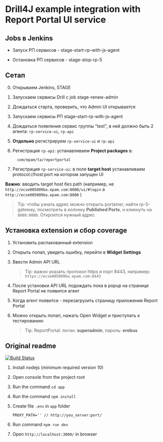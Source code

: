 # Drill4J example integration with Report Portal UI service

## Jobs в Jenkins

- Запуск РП сервисов - stage-start-rp-with-js-agent

- Остановка РП сервисов - stage-stop-rp-5

## Сетап

0. Открываем Jenkins, STAGE

1. Запускаем сервисы Drill с job stage-renew-admin

2. Дождаться старта, проверить, что Admin UI открывается

3. Запускаем сервисы РП stage-start-rp-with-js-agent

4. Дождаться появления сервис группы "test", в ней должно быть 2 агента: `rp-service-ui`, `rp-api`

5. **Отдельно** регистрируем `rp-service-ui` и `rp-api`

6. Регистрация `rp-api`: устанавливаем **Project packages** в:

    ```shell
      com/epam/ta/reportportal
    ```

7. Регистрация `rp-service-ui`: в поле **target host** устанавливаем protocol://host:port на котором запущен UI

**Важно**: вводить target host без path (например, не `http://ecse005009ba.epam.com:8080/ui/#login` а `http://ecse005009ba.epam.com:8080` )

>Tip: чтобы узнать адрес можно открыть portainer, найти rp-5-gateway, посмотреть в колонку **Published Ports**, и кликнуть на `8080:8080`. Откроется нужный адрес

## Установка extension и сбор coverage

1. Установить распакованный extension

2. Открыть попап, увидеть ошибку, перейти в **Widget Settings**

3. Ввести Admin API URL

    >Tip: важно указать протокол https и порт 8443, например: `https://ecse005009ba.epam.com:8443`

4. После установки API URL подождать пока в popup на странице Report Portal не появится агент

5. Когда агент появится - перезагрузить страницу приложения Report Portal

6. Можно открыть попап, нажать Open Widget и приступать к тестированию

    >Tip: ReportPortal: логин: **superadmin**, пароль: **erebus**

## Original readme

[![Build Status](https://semaphoreci.com/api/v1/lexecon/rp_service-ui/branches/develop/badge.svg)](http://reportportal.io/service-ui/index.html)

1. Install nodejs (minimum required version 10)

2. Open console from the project root

3. Run the command `cd app`

4. Run the command `npm install`

5. Create file `.env` in `app` folder

    ```shell
    PROXY_PATH='' // http://you_server:port/
    ```

6. Run command `npm run dev`

7. Open `http://localhost:3000/` in browser
